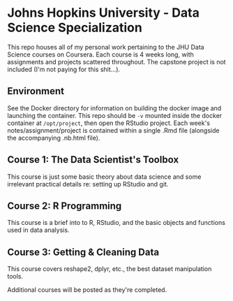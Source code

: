 # Johns Hopkins University - Data Science Specialization
This repo houses all of my personal work pertaining to the JHU Data Science courses on Coursera. Each course is 4 weeks long, with assignments and projects scattered throughout. The capstone project is not included (I'm not paying for this shit...).

## Environment
See the Docker directory for information on building the docker image and launching the container. This repo should be `-v` mounted inside the docker container at `/opt/project`, then open the RStudio project. Each week's notes/assignment/project is contained within a single .Rmd file (alongside the accompanying .nb.html file).

## Course 1: The Data Scientist's Toolbox
This course is just some basic theory about data science and some irrelevant practical details re: setting up RStudio and git.

## Course 2: R Programming
This course is a brief into to R, RStudio, and the basic objects and functions used in data analysis.

## Course 3: Getting & Cleaning Data
This course covers reshape2, dplyr, etc., the best dataset manipulation tools.

Additional courses will be posted as they're completed.

